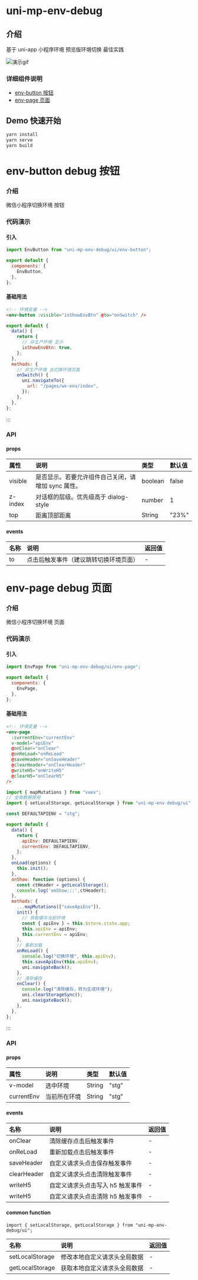 # uni-mp-env-debug

## 介绍

基于 uni-app 小程序环境 预览版环境切换 最佳实践

![演示gif](https://ops-img-static.huolala.cn/imgs/2021/162755127418700142874650.gif)

### 详细组件说明

<!-- - [env-button按钮](./docs/uni-mp-env-debug/components/env-button.md) -->
<!-- - [env-page页面](./docs/uni-mp-env-debug/components/env-page.md) -->

- [env-button 按钮](#env-button-debug按钮)
- [env-page 页面](#env-page-debug页面)

## Demo 快速开始

```bash
yarn install
yarn serve
yarn build
```

# env-button debug 按钮

### 介绍

微信小程序切换环境 按钮

### 代码演示

#### 引入

```javascript
import EnvButton from "uni-mp-env-debug/ui/env-button";

export default {
  components: {
    EnvButton,
  },
};
```

#### 基础用法

```html
<!-- 环境变量 -->
<env-button :visible="isShowEnvBtn" @to="onSwitch" />
```

```javascript
export default {
  data() {
    return {
      // 非生产环境 显示
      isShowEnvBtn: true,
    };
  },
  methods: {
    // 非生产环境 去切换环境页面
    onSwitch() {
      uni.navigateTo({
        url: "/pages/wx-env/index",
      });
    },
  },
};
```

:::

### API

#### props

| 属性    | 说明                                               | 类型    | 默认值 |
| :------ | :------------------------------------------------- | :------ | :----- |
| visible | 是否显示。若要允许组件自己关闭，请增加 sync 属性。 | boolean | false  |
| z-index | 对话框的层级。优先级高于 dialog-style              | number  | 1      |
| top     | 距离顶部距离                                       | String  | "23%"  |

#### events

| 名称 | 说明                                   | 返回值 |
| :--- | :------------------------------------- | :----- |
| to   | 点击后触发事件（建议跳转切换环境页面） | -      |

# env-page debug 页面

### 介绍

微信小程序切换环境 页面

### 代码演示

#### 引入

```javascript
import EnvPage from "uni-mp-env-debug/ui/env-page";

export default {
  components: {
    EnvPage,
  },
};
```

#### 基础用法

```html
<!-- 环境变量 -->
<env-page
  :currentEnv="currentEnv"
  v-model="apiEnv"
  @onClear="onClear"
  @onReLoad="onReLoad"
  @saveHeader="onSaveHeader"
  @clearHeader="onClearHeader"
  @writeH5="onWriteH5"
  @clearH5="onClearH5"
/>
```

```javascript
import { mapMutations } from "vuex";
// 全局数据使用
import { setLocalStorage, getLocalStorage } from "uni-mp-env-debug/ui";

const DEFAULTAPIENV = "stg";

export default {
  data() {
    return {
      apiEnv: DEFAULTAPIENV,
      currentEnv: DEFAULTAPIENV,
    };
  },
  onLoad(options) {
    this.init();
  },
  onShow: function (options) {
    const ctHeader = getLocalStorage();
    console.log('onShow:::',ctHeader);
  },
  methods: {
    ...mapMutations(["saveApiEnv"]),
    init() {
      // 获取缓存当前环境
      const { apiEnv } = this.$store.state.app;
      this.apiEnv = apiEnv;
      this.currentEnv = apiEnv;
    },
    // 重新加载
    onReLoad() {
      console.log("切换环境", this.apiEnv);
      this.saveApiEnv(this.apiEnv);
      uni.navigateBack();
    },
    // 清除缓存
    onClear() {
      console.log("清除缓存，转为生成环境");
      uni.clearStorageSync();
      uni.navigateBack();
    },
  },
};
```

:::

### API

#### props

| 属性       | 说明         | 类型   | 默认值 |
| :--------- | :----------- | :----- | :----- |
| v-model    | 选中环境     | String | "stg"  |
| currentEnv | 当前所在环境 | String | "stg"  |

#### events

| 名称        | 说明                             | 返回值 |
| :---------- | :------------------------------- | :----- |
| onClear     | 清除缓存点击后触发事件           | -      |
| onReLoad    | 重新加载点击后触发事件           | -      |
| saveHeader  | 自定义请求头点击保存触发事件     | -      |
| clearHeader | 自定义请求头点击清除触发事件     | -      |
| writeH5     | 自定义请求头点击写入 h5 触发事件 | -      |
| writeH5     | 自定义请求头点击清除 h5 触发事件 | -      |

#### common function
`import { setLocalStorage, getLocalStorage } from "uni-mp-env-debug/ui";`

| 名称     | 说明                   | 返回值 |
| :------- | :--------------------- | :----- |
| setLocalStorage  | 修改本地自定义请求头全局数据 | -      |
| getLocalStorage | 获取本地自定义请求头全局数据 | -      |